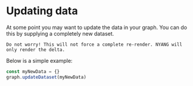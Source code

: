 # Updating data
At some point you may want to update the data in your graph. You can do this by supplying a completely new dataset. 

`Do not worry! This will not force a complete re-render. NYANG will only render the delta.`

Below is a simple example:
```javascript
const myNewData = {}
graph.updateDataset(myNewData)
```